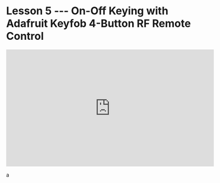# Lesson 5 --- On-Off Keying with Adafruit Keyfob 4-Button RF Remote Control


<iframe width="560" height="315" src="https://www.youtube.com/embed/15RC0I4SWl4" title="YouTube video player" frameborder="0" allow="accelerometer; autoplay; clipboard-write; encrypted-media; gyroscope; picture-in-picture" allowfullscreen></iframe>

a